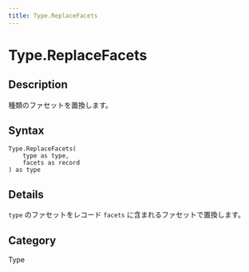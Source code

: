 ```yaml
---
title: Type.ReplaceFacets
---
```


# Type.ReplaceFacets


## Description

種類のファセットを置換します。


## Syntax

```powerquery
Type.ReplaceFacets(
    type as type,
    facets as record
) as type
```


## Details

<code>type</code> のファセットをレコード <code>facets</code> に含まれるファセットで置換します。



## Category
Type

